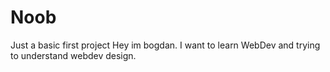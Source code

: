 # Noob
Just a basic first project
Hey im bogdan. I want to learn WebDev and trying to understand webdev design.

